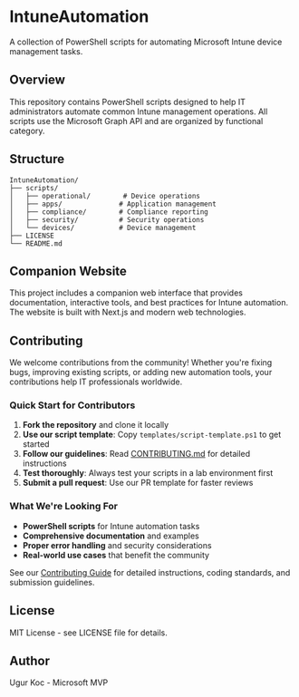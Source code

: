 # IntuneAutomation

A collection of PowerShell scripts for automating Microsoft Intune device management tasks.

## Overview

This repository contains PowerShell scripts designed to help IT administrators automate common Intune management operations. All scripts use the Microsoft Graph API and are organized by functional category.

## Structure

```
IntuneAutomation/
├── scripts/
│   ├── operational/        # Device operations
│   ├── apps/              # Application management
│   ├── compliance/        # Compliance reporting
│   ├── security/          # Security operations
│   └── devices/           # Device management
├── LICENSE
└── README.md
```

## Companion Website

This project includes a companion web interface that provides documentation, interactive tools, and best practices for Intune automation. The website is built with Next.js and modern web technologies.

## Contributing

We welcome contributions from the community! Whether you're fixing bugs, improving existing scripts, or adding new automation tools, your contributions help IT professionals worldwide.

### Quick Start for Contributors

1. **Fork the repository** and clone it locally
2. **Use our script template**: Copy `templates/script-template.ps1` to get started
3. **Follow our guidelines**: Read [CONTRIBUTING.md](CONTRIBUTING.md) for detailed instructions
4. **Test thoroughly**: Always test your scripts in a lab environment first
5. **Submit a pull request**: Use our PR template for faster reviews

### What We're Looking For

- **PowerShell scripts** for Intune automation tasks
- **Comprehensive documentation** and examples
- **Proper error handling** and security considerations
- **Real-world use cases** that benefit the community

See our [Contributing Guide](CONTRIBUTING.md) for detailed instructions, coding standards, and submission guidelines.

## License

MIT License - see LICENSE file for details.

## Author

Ugur Koc - Microsoft MVP